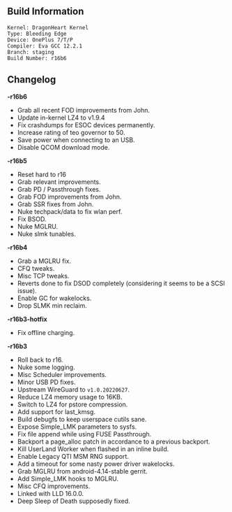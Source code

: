 ## Build Information
```
Kernel: DragonHeart Kernel
Type: Bleeding Edge
Device: OnePlus 7/T/P
Compiler: Eva GCC 12.2.1
Branch: staging
Build Number: r16b6
```
## Changelog
**-r16b6**

* Grab all recent FOD improvements from John.
* Update in-kernel LZ4 to v1.9.4
* Fix crashdumps for ESOC devices permanently.
* Increase rating of teo governor to 50.
* Save power when connecting to an USB.
* Disable QCOM download mode.

**-r16b5**

* Reset hard to r16
* Grab relevant improvements.
* Grab PD / Passthrough fixes.
* Grab FOD improvements from John.
* Grab SSR fixes from John.
* Nuke techpack/data to fix wlan perf.
* Fix BSOD.
* Nuke MGLRU.
* Nuke slmk tunables.

**-r16b4**

* Grab a MGLRU fix.
* CFQ tweaks.
* Misc TCP tweaks.
* Reverts done to fix DSOD completely (considering it seems to be a SCSI issue).
* Enable GC for wakelocks.
* Drop SLMK min reclaim.

**-r16b3-hotfix**

* Fix offline charging.

**-r16b3**

* Roll back to r16.
* Nuke some logging.
* Misc Scheduler improvements.
* Minor USB PD fixes.
* Upstream WireGuard to `v1.0.20220627`.
* Reduce LZ4 memory usage to 16KB.
* Switch to LZ4 for pstore compression.
* Add support for last_kmsg.
* Build debugfs to keep userspace cutils sane.
* Expose Simple_LMK parameters to sysfs.
* Fix file append while using FUSE Passthrough.
* Backport a page_alloc patch in accordance to a previous backport.
* Kill UserLand Worker when flashed in an inline build.
* Enable Legacy QTI MSM RNG support.
* Add a timeout for some nasty power driver wakelocks.
* Grab MGLRU from android-4.14-stable gerrit.
* Add Simple_LMK hooks to MGLRU.
* Misc CFQ improvements.
* Linked with LLD 16.0.0.
* Deep Sleep of Death supposedly fixed.

